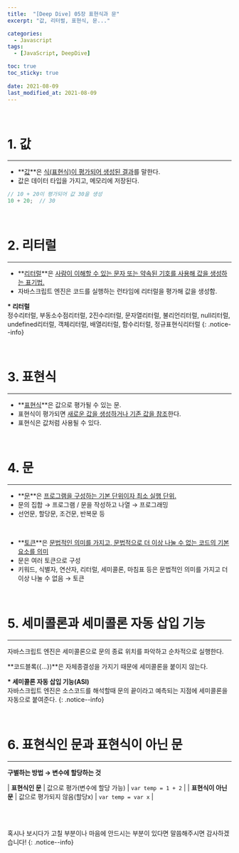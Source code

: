```yaml
---
title:  "[Deep Dive] 05장 표현식과 문"
excerpt: "값, 리터럴, 표현식, 문..."

categories:
  - Javascript
tags:
  - [JavaScript, DeepDive]

toc: true
toc_sticky: true
 
date: 2021-08-09
last_modified_at: 2021-08-09
---
```


<br>

# 1. 값
---

- **<u>값</u>**은 <u>식(표현식)이 평가되어 생성된 결과</u>를 말한다.  
- 값은 데이터 타입을 가지고, 메모리에 저장된다.  

```javascript
// 10 + 20이 평가되어 값 30을 생성
10 + 20;  // 30
```





<br>


# 2. 리터럴
---

- **<u>리터럴</u>**은 <u>사람이 이해할 수 있는 문자 또는 약속된 기호를 사용해 값을 생성하는 표기법.</u>
- 자바스크립트 엔진은 코드를 실행하는 런타임에 리터럴을 평가해 값을 생성함.

**\* 리터럴**  
정수리터럴, 부동소수점리터럴, 2진수리터럴, 문자열리터럴, 불리언리터럴, null리터럴, undefined리터럴, 객체리터럴, 배열리터럴, 함수리터럴, 정규표현식리터럴
{: .notice--info}

<br>


# 3. 표현식
---

- **<u>표현식</u>**은 값으로 평가될 수 있는 문.
- 표현식이 평가되면 <u>새로운 값을 생성하거나 기존 값을 참조</u>한다.
- 표현식은 값처럼 사용될 수 있다.

<br>


# 4. 문
---

- **<u>문</u>**은 <u>프로그램을 구성하는 기본 단위이자 최소 실행 단위.</u>
- 문의 집합 → 프로그램  /  문을 작성하고 나열 → 프로그래밍
- 선언문, 할당문, 조건문, 반복문 등
<br>

- **<u>토큰</u>**은 <u>문법적인 의미를 가지고, 문법적으로 더 이상 나눌 수 없는 코드의 기본요소를 의미</u>
- 문은 여러 토큰으로 구성
- 키워드, 식별자, 연산자, 리터럴, 세미콜론, 마침표 등은 문법적인 의미를 가지고 더 이상 나눌 수 없음  →  토큰

<br>


# 5. 세미콜론과 세미콜론 자동 삽입 기능
---

자바스크립트 엔진은 세미콜론으로 문의 종료 위치를 파악하고 순차적으로 실행한다.  

**코드블록({...})**은 자체종결성을 가지기 때문에 세미콜론을 붙이지 않는다.  

**\* 세미콜론 자동 삽입 기능(ASI)**  
자바스크립트 엔진은 소스코드를 해석할때 문의 끝이라고 예측되는 지점에 세미콜론을 자동으로 붙여준다.
{: .notice--info}

<br>


# 6. 표현식인 문과 표현식이 아닌 문
---

**구별하는 방법 → 변수에 할당하는 것**  

| **표현식인 문**  | 값으로 평가(변수에 할당 가능) | `var temp = 1 + 2` |
| **표현식이 아닌 문**  | 값으로 평가되지 않음(할당x) | `var temp = var x` |




<br>
<br>

혹시나 보시다가 고칠 부분이나 마음에 안드시는 부분이 있다면 말씀해주시면 감사하겠습니다!
{: .notice--info}



